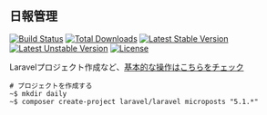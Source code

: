 ## 日報管理

[![Build Status](https://travis-ci.org/laravel/framework.svg)](https://travis-ci.org/laravel/framework)
[![Total Downloads](https://poser.pugx.org/laravel/framework/d/total.svg)](https://packagist.org/packages/laravel/framework)
[![Latest Stable Version](https://poser.pugx.org/laravel/framework/v/stable.svg)](https://packagist.org/packages/laravel/framework)
[![Latest Unstable Version](https://poser.pugx.org/laravel/framework/v/unstable.svg)](https://packagist.org/packages/laravel/framework)
[![License](https://poser.pugx.org/laravel/framework/license.svg)](https://packagist.org/packages/laravel/framework)


Laravelプロジェクト作成など、[基本的な操作はこちらをチェック](https://jiyuujin.github.io/laravel-training/)

~~~
# プロジェクトを作成する
~$ mkdir daily
~$ composer create-project laravel/laravel microposts "5.1.*"
~~~
